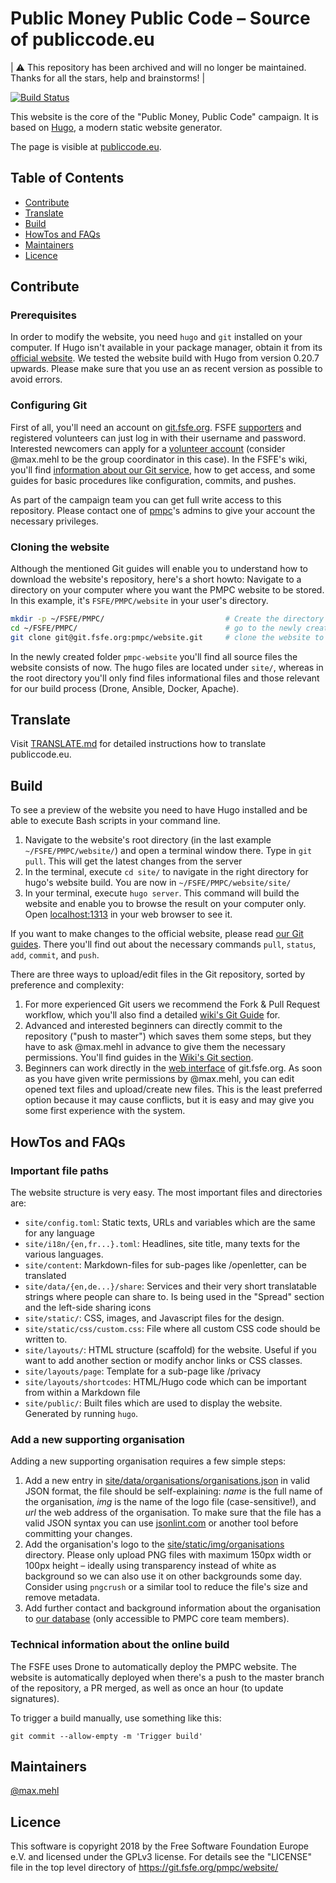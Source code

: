 # Public Money Public Code – Source of publiccode.eu

| ⚠️ This repository has been archived and will no longer be maintained. Thanks for all the stars, help and brainstorms! |

[![Build Status](https://drone.fsfe.org/api/badges/pmpc/website/status.svg)](https://drone.fsfe.org/pmpc/website)

This website is the core of the "Public Money, Public Code" campaign. It is based on [Hugo](https://gohugo.io), a modern static website generator.

The page is visible at [publiccode.eu](https://publiccode.eu).


## Table of Contents

- [Contribute](#contribute)
- [Translate](#translate)
- [Build](#build)
- [HowTos and FAQs](#howtos-and-faqs)
- [Maintainers](#maintainers)
- [Licence](#licence)


## Contribute

### Prerequisites

In order to modify the website, you need `hugo` and `git` installed on your
computer. If Hugo isn't available in your package manager, obtain it from its
[official website](https://gohugo.io). We tested the website build with Hugo
from version 0.20.7 upwards. Please make sure that you use an as recent version
as possible to avoid errors.


### Configuring Git

First of all, you'll need an account on [git.fsfe.org](https://git.fsfe.org). FSFE
[supporters](https://fsfe.org/join) and registered volunteers can just log in
with their username and password. Interested newcomers can apply for a
[volunteer
account](https://wiki.fsfe.org/KnowHow/FSFELife/VolunteerAccountCreation) (consider 
@max.mehl to be the group coordinator in this case). In
the FSFE's wiki, you'll find [information about our Git
service](https://wiki.fsfe.org/TechDocs/Git), how to get access, and some
guides for basic procedures like configuration, commits, and pushes.

As part of the campaign team you can get full write access to this repository.
Please contact one of [pmpc](https://git.fsfe.org/pmpc)'s admins to give your
account the necessary privileges.


### Cloning the website

Although the mentioned Git guides will enable you to understand how to download
the website's repository, here's a short howto: Navigate to a directory on your
computer where you want the PMPC website to be stored. In this example, it's
`FSFE/PMPC/website` in your user's directory.

```sh
mkdir -p ~/FSFE/PMPC/                           # Create the directory if it doesn't exist yet
cd ~/FSFE/PMPC/                                 # go to the newly created PMPC directory
git clone git@git.fsfe.org:pmpc/website.git     # clone the website to the folder website
```

In the newly created folder `pmpc-website` you'll find all source files the
website consists of now. The hugo files are located under `site/`, whereas in
the root directory you'll only find files informational files and those
relevant for our build process (Drone, Ansible, Docker, Apache).


## Translate

Visit [TRANSLATE.md](https://git.fsfe.org/pmpc/website/src/master/TRANSLATE.md)
for detailed instructions how to translate publiccode.eu.


## Build

To see a preview of the website you need to have Hugo installed and be able to
execute Bash scripts in your command line.

1. Navigate to the website's root directory (in the last example
   `~/FSFE/PMPC/website/`) and open a terminal window there. Type in
   `git pull`. This will get the latest changes from the server
2. In the terminal, execute `cd site/` to navigate in the right
   directory for hugo's website build. You are now in
   `~/FSFE/PMPC/website/site/`
3. In your terminal, execute `hugo server`. This command
   will build the website and enable you to browse the result on your
   computer only. Open [localhost:1313](http://localhost:1313/) in your web
   browser to see it.

If you want to make changes to the official website, please read [our 
Git guides](https://wiki.fsfe.org/TechDocs/Git). There you'll find out 
about the necessary commands `pull`, `status`, `add`, `commit`, and 
`push`.

There are three ways to upload/edit files in the Git repository, sorted
by preference and complexity:
1. For more experienced Git users we recommend the Fork & Pull Request
   workflow, which you'll also find a detailed [wiki's Git 
   Guide](https://wiki.fsfe.org/TechDocs/Git/Guide:Workflow) for.
2. Advanced and interested beginners can directly commit to the
   repository ("push to master") which saves them some steps, but they
   have to ask @max.mehl in advance to give them the necessary
   permissions. You'll find guides in the [Wiki's Git
   section](https://wiki.fsfe.org/TechDocs/Git#Guides_on_specific_actions).
3. Beginners can work directly in the [web
   interface](https://git.fsfe.org/pmpc/website) of git.fsfe.org. As
   soon as you have given write permissions by @max.mehl, you
   can edit opened text files and upload/create new files. This is the
   least preferred option because it may cause conflicts, but it is easy
   and may give you some first experience with the system.


## HowTos and FAQs 

### Important file paths

The website structure is very easy. The most important files and directories are:

- `site/config.toml`: Static texts, URLs and variables which are the same
  for any language
- `site/i18n/{en,fr...}.toml`: Headlines, site title, many
  texts for the various languages.
- `site/content`: Markdown-files for sub-pages like /openletter, can be
  translated
- `site/data/{en,de...}/share`: Services and their very short
  translatable strings where people can share to. Is being used in the
  "Spread" section and the left-side sharing icons
- `site/static/`: CSS, images, and Javascript files for the design.
- `site/static/css/custom.css`: File where all custom CSS code should be
  written to.
- `site/layouts/`: HTML structure (scaffold) for the website. Useful if
  you want to add another section or modify anchor links or CSS classes.
- `site/layouts/page`: Template for a sub-page like /privacy
- `site/layouts/shortcodes`: HTML/Hugo code which can be important from
  within a Markdown file
- `site/public/`: Built files which are used to display the website.
  Generated by running `hugo`.


### Add a new supporting organisation

Adding a new supporting organisation requires a few simple steps:

1. Add a new entry in [site/data/organisations/organisations.json](https://git.fsfe.org/pmpc/website/src/branch/master/site/data/organisations/organisations.json) in valid JSON format, the file should be self-explaining: *name* is the full name of the organisation, *img* is the name of the logo file (case-sensitive!), and *url* the web address of the organisation. To make sure that the file has a valid JSON syntax you can use [jsonlint.com](https://jsonlint.com/) or another tool before committing your changes.
2. Add the organisation's logo to the [site/static/img/organisations](https://git.fsfe.org/pmpc/website/src/branch/master/site/static/img/organisations) directory. Please only upload PNG files with maximum 150px width or 100px height – ideally using transparency instead of white as background so we can also use it on other backgrounds some day. Consider using `pngcrush` or a similar tool to reduce the file's size and remove metadata.
3. Add further contact and background information about the organisation to [our database](https://git.fsfe.org/pmpc/documents/src/branch/master/Contacts/Organisations.csv) (only accessible to PMPC core team members).


### Technical information about the online build

The FSFE uses Drone to automatically deploy the PMPC website. The
website is automatically deployed when there's a push to the master
branch of the repository, a PR merged, as well as once an hour (to update
signatures).

To trigger a build manually, use something like this:

```
git commit --allow-empty -m 'Trigger build'
```

## Maintainers

[@max.mehl](https://git.fsfe.org/max.mehl)


## Licence

This software is copyright 2018 by the Free Software Foundation Europe e.V. and licensed under the GPLv3 license. For details see the "LICENSE" file in the top level directory of https://git.fsfe.org/pmpc/website/
